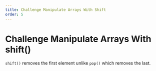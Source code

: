 ```yaml
---
title: Challenge Manipulate Arrays With Shift
order: 5
---
```

# Challenge Manipulate Arrays With shift()

`shift()` removes the first element unlike `pop()` which removes the last.
